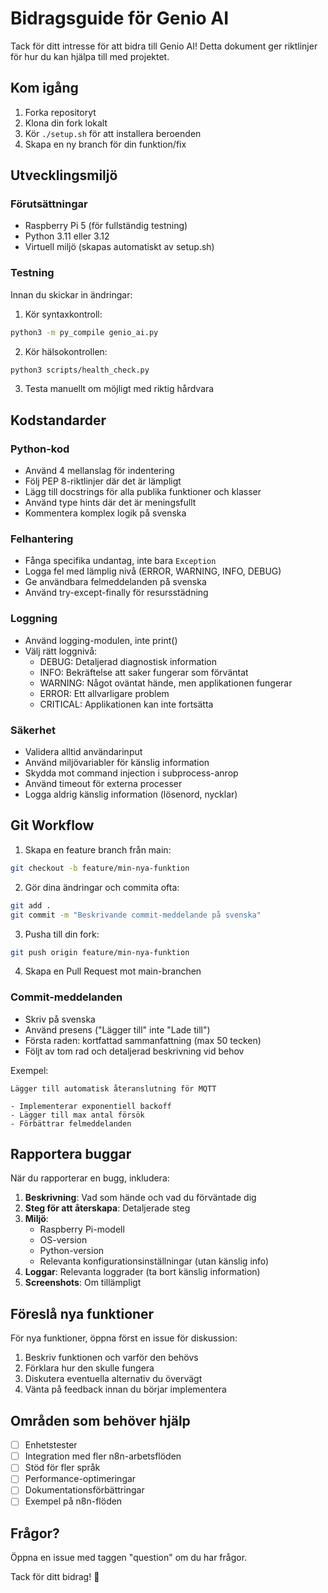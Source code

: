 # Bidragsguide för Genio AI

Tack för ditt intresse för att bidra till Genio AI! Detta dokument ger riktlinjer för hur du kan hjälpa till med projektet.

## Kom igång

1. Forka repositoryt
2. Klona din fork lokalt
3. Kör `./setup.sh` för att installera beroenden
4. Skapa en ny branch för din funktion/fix

## Utvecklingsmiljö

### Förutsättningar

- Raspberry Pi 5 (för fullständig testning)
- Python 3.11 eller 3.12
- Virtuell miljö (skapas automatiskt av setup.sh)

### Testning

Innan du skickar in ändringar:

1. Kör syntaxkontroll:
```bash
python3 -m py_compile genio_ai.py
```

2. Kör hälsokontrollen:
```bash
python3 scripts/health_check.py
```

3. Testa manuellt om möjligt med riktig hårdvara

## Kodstandarder

### Python-kod

- Använd 4 mellanslag för indentering
- Följ PEP 8-riktlinjer där det är lämpligt
- Lägg till docstrings för alla publika funktioner och klasser
- Använd type hints där det är meningsfullt
- Kommentera komplex logik på svenska

### Felhantering

- Fånga specifika undantag, inte bara `Exception`
- Logga fel med lämplig nivå (ERROR, WARNING, INFO, DEBUG)
- Ge användbara felmeddelanden på svenska
- Använd try-except-finally för resursstädning

### Loggning

- Använd logging-modulen, inte print()
- Välj rätt loggnivå:
  - DEBUG: Detaljerad diagnostisk information
  - INFO: Bekräftelse att saker fungerar som förväntat
  - WARNING: Något oväntat hände, men applikationen fungerar
  - ERROR: Ett allvarligare problem
  - CRITICAL: Applikationen kan inte fortsätta

### Säkerhet

- Validera alltid användarinput
- Använd miljövariabler för känslig information
- Skydda mot command injection i subprocess-anrop
- Använd timeout för externa processer
- Logga aldrig känslig information (lösenord, nycklar)

## Git Workflow

1. Skapa en feature branch från main:
```bash
git checkout -b feature/min-nya-funktion
```

2. Gör dina ändringar och commita ofta:
```bash
git add .
git commit -m "Beskrivande commit-meddelande på svenska"
```

3. Pusha till din fork:
```bash
git push origin feature/min-nya-funktion
```

4. Skapa en Pull Request mot main-branchen

### Commit-meddelanden

- Skriv på svenska
- Använd presens ("Lägger till" inte "Lade till")
- Första raden: kortfattad sammanfattning (max 50 tecken)
- Följt av tom rad och detaljerad beskrivning vid behov

Exempel:
```
Lägger till automatisk återanslutning för MQTT

- Implementerar exponentiell backoff
- Lägger till max antal försök
- Förbättrar felmeddelanden
```

## Rapportera buggar

När du rapporterar en bugg, inkludera:

1. **Beskrivning**: Vad som hände och vad du förväntade dig
2. **Steg för att återskapa**: Detaljerade steg
3. **Miljö**:
   - Raspberry Pi-modell
   - OS-version
   - Python-version
   - Relevanta konfigurationsinställningar (utan känslig info)
4. **Loggar**: Relevanta loggrader (ta bort känslig information)
5. **Screenshots**: Om tillämpligt

## Föreslå nya funktioner

För nya funktioner, öppna först en issue för diskussion:

1. Beskriv funktionen och varför den behövs
2. Förklara hur den skulle fungera
3. Diskutera eventuella alternativ du övervägt
4. Vänta på feedback innan du börjar implementera

## Områden som behöver hjälp

- [ ] Enhetstester
- [ ] Integration med fler n8n-arbetsflöden
- [ ] Stöd för fler språk
- [ ] Performance-optimeringar
- [ ] Dokumentationsförbättringar
- [ ] Exempel på n8n-flöden

## Frågor?

Öppna en issue med taggen "question" om du har frågor.

Tack för ditt bidrag! 🎉

